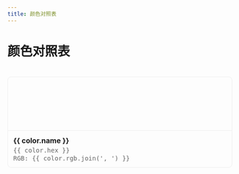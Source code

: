 ```yaml
---
title: 颜色对照表
---
```


<script setup>
import { ref, computed } from 'vue'
import colors from './colors.json'
const searchText = ref('')
const filteredColors = computed(() => {
  if (!searchText.value) {
    return colors
  }
  
  const searchValue = searchText.value.toLowerCase()
  return colors.filter((color, index, self) =>
    (color.name.toLowerCase().includes(searchValue) ||
    color.hex.toLowerCase().includes(searchValue)) &&
    index === self.findIndex(c => c.name === color.name)
  )
})
</script>

# 颜色对照表

<!-- <div class="search-box">
  <input
    v-model="searchText"
    type="text"
    placeholder="搜索颜色名称或十六进制值..."
  />
</div> -->

<div class="color-grid">
  <div v-for="color in filteredColors" :key="`${color.name}-${color.hex}`" class="color-card">
    <div class="color-preview" :style="{ backgroundColor: color.hex }"></div>
    <div class="color-info">
      <div class="color-name">{{ color.name }}</div>
      <div class="color-hex">{{ color.hex }}</div>
      <div class="color-rgb">RGB: {{ color.rgb.join(', ') }}</div>
    </div>
  </div>
</div>

<style scoped>
.search-box {
  margin: 20px 0;
}

.search-box input {
  width: 100%;
  padding: 8px 12px;
  border: 1px solid #ddd;
  border-radius: 4px;
  font-size: 16px;
}

.color-grid {
  display: grid;
  grid-template-columns: repeat(auto-fill, minmax(250px, 1fr));
  gap: 20px;
  padding: 20px 0;
}

.color-card {
  border: 1px solid #eee;
  border-radius: 8px;
  overflow: hidden;
  transition: transform 0.2s;
}

.color-card:hover {
  transform: translateY(-2px);
  box-shadow: 0 2px 8px rgba(0,0,0,0.1);
}

.color-preview {
  height: 120px;
  border-bottom: 1px solid #eee;
}

.color-info {
  padding: 12px;
}

.color-name {
  font-size: 16px;
  font-weight: bold;
  margin-bottom: 4px;
}

.color-hex {
  color: #666;
  font-family: monospace;
  margin-bottom: 2px;
}

.color-rgb {
  color: #666;
  font-size: 14px;
  font-family: monospace;
}
</style> 